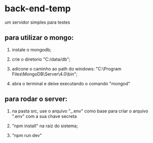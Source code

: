 # back-end-temp

um servidor simples para testes

## para utilizar o mongo:

1. instale o mongodb;

2. crie o diretorio "C:/data/db";

3. adicone o caminho ao path do windows: "C:\Program Files\MongoDB\Server\4.0\bin";

4. abra o terminal e deixe executando o comando "mongod"


## para rodar o server:

1. na pasta src, use o arquivo "_.env" como base para criar o arquivo ".env" com a sua chave secreta

2. "npm install" na raiz do sistema;

3. "npm run dev"
